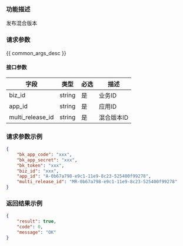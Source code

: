 ### 功能描述

发布混合版本

### 请求参数

{{ common_args_desc }}

#### 接口参数

| 字段             |  类型     | 必选   |  描述   |
|------------------|-----------|--------|---------|
| biz_id           |  string   | 是     | 业务ID  |
| app_id           |  string   | 是     | 应用ID     |
| multi_release_id |  string   | 是     | 混合版本ID |

### 请求参数示例

```json
{
    "bk_app_code": "xxx",
    "bk_app_secret": "xxx",
    "bk_token": "xxx",
    "biz_id": "xxx",
    "app_id": "A-0b67a798-e9c1-11e9-8c23-525400f99278",
    "multi_release_id": "MR-0b67a798-e9c1-11e9-8c23-525400f99278"
}
```

### 返回结果示例

```json
{
    "result": true,
    "code": 0,
    "message": "OK"
}
```
